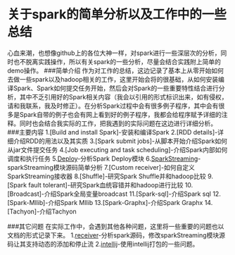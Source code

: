# 关于spark的简单分析以及工作中的一些总结
心血来潮，也想像github上的各位大神一样，对spark进行一些深层次的分析，同时也不脱离实践操作，所以有关spark的一些分析，尽量会结合实践附上简单的demo操作。
###简单介绍
作为对工作的总结，这边记录了基本上从零开始如何去做一些spark以及hadoop相关的工作，这里开始会将的很基础，从如何安装编译Spark、Spark如何提交任务开始，然后会对Spark的一些重要特性结合进行分析，其中不乏引用好的Spark相关内容（我会以引用的形式标识出来，如有侵权，请和我联系，我及时修正）。在分析Spark过程中会有很多例子程序，其中会有很多是Spark自带的例子也会有网上看到好的例子程序，我都会给程序赋予详细的注释。同时也会结合我实际的工作，把我遇到的实际问题在这边进行详细分析。
###主要内容
1.[Build and install Spark]-安装和编译Spark
2.[RDD details]-详细介绍RDD的用法以及其实质
3.[Spark submit jobs]-从脚本开始介绍Spark如何从jar文件提交任务
4.[Job executing and task scheduling]-介绍Spark内部如何调度和执行任务
5.[Deploy]-分析Spark Deploy模块
6.[SparkStreaming]-sparkStreaming模块源码简单分析
7.[Custom receiver]-如何自定义SparkStreaming接收器
8.[Shuffle]-研究Spark Shuffle并和hadoop比较
9.[Spark fault tolerant]-研究Spark血统容错并和hadoop进行比较
10.[Broadcast]-介绍Spark全局变量broadcast
11.[Spark-sql]-介绍Spark sql
12.[Spark-Mllib]-介绍Spark Mllib
13.[Spark-Graphx]-介绍Spark Graphx
14.[Tachyon]-介绍Tachyon

###其它问题
在实际工作中，会遇到其他各种问题，这里将一些重要的问题也以文档的形式记录下来。
1.[receiver]-分析spark源码，修改sparkStreaming模块源码让其支持动态的添加和停止流
2.[intellij]-使用intellij打包的一些问题。


[Deploy]:https://github.com/gjhkael/deployDoc/blob/master/spark%20deploy%E6%BA%90%E7%A0%81%E5%88%86%E6%9E%90.md
[SparkStreaming]:https://github.com/gjhkael/deployDoc/blob/master/SparkStreaming%E5%88%86%E6%9E%90.md
[receiver]:https://github.com/gjhkael/deployDoc/blob/master/%E5%8A%A8%E6%80%81%E6%B7%BB%E5%8A%A0%E6%B5%81%E6%8E%A5%E6%94%B6.md
[intellij]:https://github.com/gjhkael/deployDoc/blob/master/intellijExportJar.md
